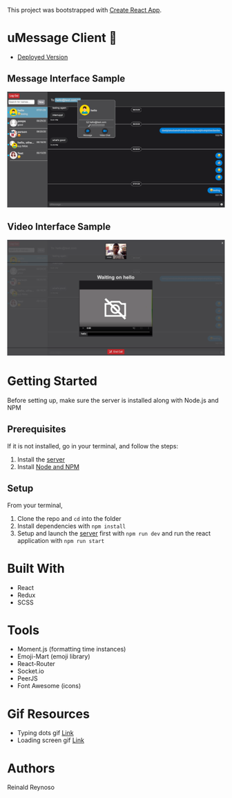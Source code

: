 This project was bootstrapped with [Create React App](https://github.com/facebook/create-react-app).

# uMessage Client 📱

* [Deployed Version](https://umessenger-frontend.herokuapp.com/)

## Message Interface Sample

![Image of Message](public/sample-image/message-sample.png)

## Video Interface Sample

![Image of Video](public/sample-image/video-sample.png)

# Getting Started
Before setting up, make sure the server is installed along with Node.js and NPM

## Prerequisites
If it is not installed, go in your terminal, and follow the steps:

1. Install the [server](https://github.com/reireynoso/photo-mern) 
2. Install [Node and NPM](https://www.npmjs.com/get-npm)

## Setup

From your terminal,

1. Clone the repo and `cd` into the folder
2. Install dependencies with `npm install`
3. Setup and launch the [server](https://github.com/reireynoso/umessenger-app/tree/master/backend) first with `npm run dev` and run the react application with `npm run start`

# Built With

* React
* Redux
* SCSS

# Tools

* Moment.js (formatting time instances)
* Emoji-Mart (emoji library)
* React-Router
* Socket.io 
* PeerJS
* Font Awesome (icons)

# Gif Resources
* Typing dots gif [Link](https://tenor.com/view/ellipse-loading-dots-circle-typing-gif-13427670)
* Loading screen gif [Link](https://imgur.com/ZXgqwUF)

# Authors
Reinald Reynoso
